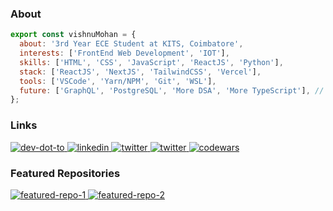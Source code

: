 ### About

```js
export const vishnuMohan = {
  about: '3rd Year ECE Student at KITS, Coimbatore',
  interests: ['FrontEnd Web Development', 'IOT'],
  skills: ['HTML', 'CSS', 'JavaScript', 'ReactJS', 'Python'],
  stack: ['ReactJS', 'NextJS', 'TailwindCSS', 'Vercel'],
  tools: ['VSCode', 'Yarn/NPM', 'Git', 'WSL'],
  future: ['GraphQL', 'PostgreSQL', 'More DSA', 'More TypeScript'], // plans for H1 2021
};
```

### Links

<p>
  <a href="https://dev.to/vishnumohanrk">
    <img src="https://img.shields.io/badge/DEV.TO-36393f.svg?&style=for-the-badge" alt="dev-dot-to" />
  </a>
  <a href="https://www.linkedin.com/in/vishnumohanrk/">
    <img src="https://img.shields.io/badge/LinkedIn-36393f.svg?&style=for-the-badge" alt="linkedin" />
  </a>
  <a href="https://twitter.com/vishnumohanrk">
    <img src="https://img.shields.io/badge/twitter-36393f.svg?&style=for-the-badge" alt="twitter" />
  </a>
  <a href="https://github.com/vishnumohanrk?tab=repositories">
    <img src="https://img.shields.io/badge/repositories-36393f.svg?&style=for-the-badge" alt="twitter" />
  </a>
  <a href="https://www.codewars.com/users/vishnumohanrk">
    <img src="https://img.shields.io/badge/codewars-36393f.svg?&style=for-the-badge" alt="codewars" />
  </a>
</p>

### Featured Repositories

<p>
  <a href="https://github.com/vishnumohanrk/hotstar-clone">
    <img
      src="https://github-readme-stats.vercel.app/api/pin/?username=vishnumohanrk&repo=hotstar-clone&theme=slateorange"
      alt="featured-repo-1"
    />
  </a>
  <a href="https://github.com/vishnumohanrk/quiz-app">
    <img
      src="https://github-readme-stats.vercel.app/api/pin/?username=vishnumohanrk&repo=quiz-app&theme=slateorange"
      alt="featured-repo-2"
    />
  </a>
</p>
